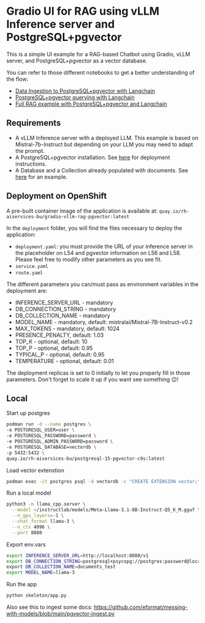 # Gradio UI for RAG using vLLM Inference server and PostgreSQL+pgvector

This is a simple UI example for a RAG-based Chatbot using Gradio, vLLM server, and PostgreSQL+pgvector as a vector database.

You can refer to those different notebooks to get a better understanding of the flow:

- [Data Ingestion to PostgreSQL+pgvector with Langchain](../../../notebooks/langchain/Langchain-PgVector-Ingest.ipynb)
- [PostgreSQL+pgvector querying with Langchain](../../../notebooks/langchain/Langchain-PgVector-Query.ipynb)
- [Full RAG example with PostgreSQL+pgvector and Langchain](../../../notebooks/langchain/RAG_with_sources_Langchain-HFTGI-PgVector.ipynb)

## Requirements

- A vLLM Inference server with a deployed LLM. This example is based on Mistral-7b-Instruct but depending on your LLM you may need to adapt the prompt.
- A PostgreSQL+pgvector installation. See [here](../../../../pgvector/README.md) for deployment instructions.
- A Database and a Collection already populated with documents. See [here](../../../notebooks/langchain/Langchain-PgVector-Ingest.ipynb) for an example.

## Deployment on OpenShift

A pre-built container image of the application is available at: `quay.io/rh-aiservices-bu/gradio-vllm-rag-pgvector:latest`

In the `deployment` folder, you will find the files necessary to deploy the application:

- `deployment.yaml`: you must provide the URL of your inference server in the placeholder on L54 and pgvector information on L56 and L58. Please feel free to modify other parameters as you see fit.
- `service.yaml`
- `route.yaml`

The different parameters you can/must pass as environment variables in the deployment are:

- INFERENCE_SERVER_URL - mandatory
- DB_CONNECTION_STRING - mandatory
- DB_COLLECTION_NAME - mandatory
- MODEL_NAME - mandatory, default: mistralai/Mistral-7B-Instruct-v0.2
- MAX_TOKENS - mandatory, default: 1024
- PRESENCE_PENALTY, default: 1.03
- TOP_K - optional, default: 10
- TOP_P - optional, default: 0.95
- TYPICAL_P - optional, default: 0.95
- TEMPERATURE - optional, default: 0.01

The deployment replicas is set to 0 initially to let you properly fill in those parameters. Don't forget to scale it up if you want see something 😉!

## Local

Start up postgres

```bash
podman run -d --name postgres \
-e POSTGRESQL_USER=user \
-e POSTGRESQL_PASSWORD=password \
-e POSTGRESQL_ADMIN_PASSWORD=password \
-e POSTGRESQL_DATABASE=vectordb \
-p 5432:5432 \
quay.io/rh-aiservices-bu/postgresql-15-pgvector-c9s:latest
```

Load vector extenstion

```bash
podman exec -it postgres psql -d vectordb -c "CREATE EXTENSION vector;"
```

Run a local model

```bash
python3 -m llama_cpp.server \
  --model ~/instructlab/models/Meta-Llama-3.1-8B-Instruct-Q5_K_M.gguf \
  --n_gpu_layers=-1 \
  --chat_format llama-3 \
  --n_ctx 4096 \
  --port 8080
```

Export env.vars

```bash
export INFERENCE_SERVER_URL=http://localhost:8080/v1
export DB_CONNECTION_STRING=postgresql+psycopg://postgres:password@localhost:5432/vectordb \
export DB_COLLECTION_NAME=documents_test
export MODEL_NAME=llama-3
```

Run the app

```bash
python skeleton/app.py
```

Also see this to ingest some docs: https://github.com/eformat/messing-with-models/blob/main/pgvector-ingest.py
